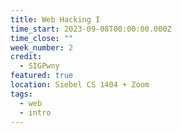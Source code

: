 ```yaml
---
title: Web Hacking I
time_start: 2023-09-08T00:00:00.000Z
time_close: ""
week_number: 2
credit:
  - SIGPwny
featured: true
location: Siebel CS 1404 + Zoom
tags:
  - web
  - intro
---
```

